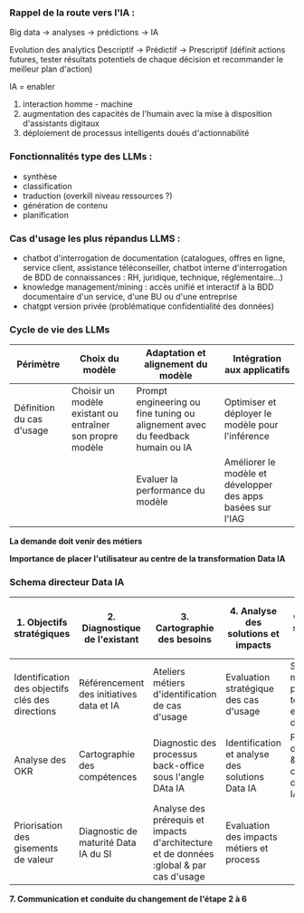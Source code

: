 ### Rappel de la route vers l'IA : 
Big data -> analyses -> prédictions -> IA

Evolution des analytics
Descriptif -> Prédictif -> Prescriptif (définit actions futures, tester résultats potentiels de chaque décision et recommander le meilleur plan d'action)

IA = enabler 
1. interaction homme - machine
2. augmentation des capacités de l'humain avec la mise à disposition d'assistants digitaux
3. déploiement de processus intelligents doués d'actionnabilité

### Fonctionnalités type des LLMs : 
- synthèse
- classification
- traduction (overkill niveau ressources ?)
- génération de contenu
- planification

### Cas d'usage les plus répandus LLMS :
- chatbot d'interrogation de documentation (catalogues, offres en ligne, service client, assistance téléconseiller, chatbot interne d'interrogation de BDD de connaissances : RH, juridique, technique, réglementaire...)
- knowledge management/mining : accès unifié et interactif à la BDD documentaire d'un service, d'une BU ou d'une entreprise
- chatgpt version privée (problématique confidentialité des données)

### Cycle de vie des LLMs

| Périmètre | Choix du modèle | Adaptation et alignement du modèle | Intégration aux applicatifs |
| -------- | ------- | ------- | ------- |
| Définition du cas d'usage | Choisir un modèle existant ou entraîner son propre modèle | Prompt engineering ou fine tuning ou alignement avec du feedback humain ou IA | Optimiser et déployer le modèle pour l'inférence |
|  |  | Evaluer la performance du modèle | Améliorer le modèle et développer des apps basées sur l'IAG |

**La demande doit venir des métiers**

**Importance de placer l'utilisateur au centre de la transformation Data IA**

### Schema directeur Data IA

| 1. Objectifs stratégiques | 2. Diagnostique de l'existant | 3. Cartographie des besoins | 4. Analyse des solutions et impacts | 5. Orientations stratégiques et priorisation | 6. Trajectoire et plan d'action |
| -------- | ------- | ------- | ------- | ------- | ------- |
| Identification des objectifs clés des directions | Référencement des initiatives data et IA | Ateliers métiers d'identification de cas d'usage | Evaluation stratégique des cas d'usage | Stratégie make or buy par verticale technologique et cas d'usage | trajectoire budgetisée de cas d'usage Data IA |
| Analyse des OKR | Cartographie des compétences | Diagnostic des processus back-office sous l'angle DAta IA | Identification et analyse des solutions Data IA | Fiches d'opportunité & business cases par cas d'usage Data IA | Lancement des 1ers quick wins |
| Priorisation des gisements de valeur | Diagnostic de maturité Data IA du SI | Analyse des prérequis et impacts d'architecture et de données :global & par cas d'usage | Evaluation des impacts métiers et process | |

**7. Communication et conduite du changement de l'étape 2 à 6**
